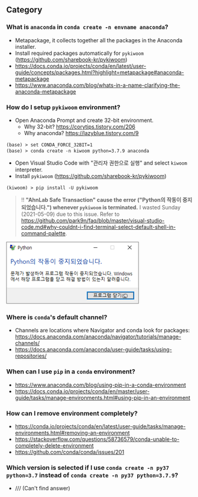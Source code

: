 ## Category

### What is `anaconda` in `conda create -n envname anaconda`?
- Metapackage, it collects together all the packages in the Anaconda installer.
- Install required packages automatically for `pykiwoom` (https://github.com/sharebook-kr/pykiwoom)
- https://docs.conda.io/projects/conda/en/latest/user-guide/concepts/packages.html?highlight=metapackage#anaconda-metapackage
- https://www.anaconda.com/blog/whats-in-a-name-clarifying-the-anaconda-metapackage

### How do I setup `pykiwoom` environment?
- Open Anaconda Prompt and create 32-bit environment.
  - Why 32-bit? https://corytips.tistory.com/206
  - Why anaconda? https://lazyblue.tistory.com/9
```
(base) > set CONDA_FORCE_32BIT=1
(base) > conda create -n kiwoom python=3.7.9 anaconda
```
- Open Visual Studio Code with "관리자 권한으로 실행" and select `kiwoom` interpreter.
- Install `pykiwoom` (https://github.com/sharebook-kr/pykiwoom)
```
(kiwoom) > pip install -U pykiwoom
```
> :bangbang: **"AhnLab Safe Transaction" cause the error ("Python의 작동이 중지되었습니다.") whenever `pykiwoom` is terminated.** I wasted Sunday (2021-05-09) due to this issue. Refer to https://github.com/park9n/faq/blob/master/visual-studio-code.md#why-couldnt-i-find-terminal-select-default-shell-in-command-palette.

![Python의 작동이 중지되었습니다.](https://github.com/park9n/faq/blob/master/images/python.png)

### Where is `conda`'s default channel?
- Channels are locations where Navigator and conda look for packages: https://docs.anaconda.com/anaconda/navigator/tutorials/manage-channels/
- https://docs.anaconda.com/anaconda/user-guide/tasks/using-repositories/

### When can I use `pip` in a `conda` environment?
- https://www.anaconda.com/blog/using-pip-in-a-conda-environment
- https://docs.conda.io/projects/conda/en/master/user-guide/tasks/manage-environments.html#using-pip-in-an-environment

### How can I remove environment completely?
- https://conda.io/projects/conda/en/latest/user-guide/tasks/manage-environments.html#removing-an-environment
- https://stackoverflow.com/questions/58736579/conda-unable-to-completely-delete-environment
- https://github.com/conda/conda/issues/201

### Which version is selected if I use `conda create -n py37 python=3.7` instead of `conda create -n py37 python=3.7.9`?
- /// (Can't find answer)
